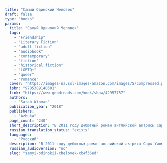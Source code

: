 ```yaml
---
title: "Самый Одинокий Человек"
draft: false
type: "books"
params:
  title: "Самый Одинокий Человек"
  tags:
    - "Friendship"
    - "Literary Fiction"
    - "adult fiction"
    - "audiobook"
    - "contemporary"
    - "fiction"
    - "historical fiction"
    - "LGBTQ+"
    - "queer"
    - "romance"
  cover: "https://images-na.ssl-images-amazon.com/images/S/compressed.photo.goodreads.com/books/1543234236i/42957757.jpg"
  isbn: "9785389140301"
  link: "https://www.goodreads.com/book/show/42957757"
  authors:
    - "Sarah Winman"
  publication_year: "2018"
  publishers:
    - "Azbuka"
  page_count: "240"
  short_description: "В 2011 году дебютный роман английской актрисы Сары Уинман \"Когда бог был кроликом\" стал настоящей сенсацией. Эта \"безукоризненно точная и хватающая за душу, в равной мере комичная и трагичная\"..."
  russian_translation_status: "exists"
  languages:
    - "Русский"
  description: "В 2011 году дебютный роман английской актрисы Сары Уинман \"Когда бог был кроликом\" стал настоящей сенсацией. Эта \"безукоризненно точная и хватающая за душу, в равной мере комичная и трагичная\" история была переведена на несколько десятков языков и разошлась по всему миру многомиллионным тиражом. Во втором романе - \"Дивная книга истин\" - Уинман исследовала территорию магического реализма, и не менее успешно. А \"Самый одинокий человек\" начинается с рождественской лотереи: выиграв главный приз, Дора Джадд выбирает не бутылку виски, как советует муж, а репродукцию \"Подсолнухов\" Ван Гога; Дора верит, что в жизни мужчин тоже есть место красоте. А потом у Доры рождается сын, Эллис. И у Эллиса появляется друг Майкл. И однажды летом эти два закадычных приятеля едут в Прованс, где в их жизнь входит красавица Энни… Впервые на русском -\"короткий роман невероятной эмоциональной силы\" (Independent), \"настоящее чудо, полное любви, томления и боли утраты\" (Sunday Express)."
  russian_audioversion: "no"
  slug: "samyi-odinokii-chelovek-cb4f36ed"
---
```

